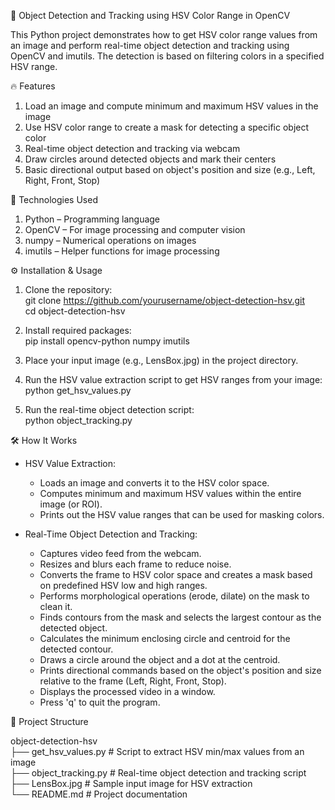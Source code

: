 🎯 Object Detection and Tracking using HSV Color Range in OpenCV

This Python project demonstrates how to get HSV color range values from an image and perform real-time object detection and tracking using OpenCV and imutils. The detection is based on filtering colors in a specified HSV range.

🔥 Features

1. Load an image and compute minimum and maximum HSV values in the image  
2. Use HSV color range to create a mask for detecting a specific object color  
3. Real-time object detection and tracking via webcam  
4. Draw circles around detected objects and mark their centers  
5. Basic directional output based on object's position and size (e.g., Left, Right, Front, Stop)  

🚀 Technologies Used

1. Python – Programming language  
2. OpenCV – For image processing and computer vision  
3. numpy – Numerical operations on images  
4. imutils – Helper functions for image processing  

⚙️ Installation & Usage

1. Clone the repository:  
   git clone https://github.com/yourusername/object-detection-hsv.git  
   cd object-detection-hsv  

2. Install required packages:  
   pip install opencv-python numpy imutils  

3. Place your input image (e.g., LensBox.jpg) in the project directory.  

4. Run the HSV value extraction script to get HSV ranges from your image:  
   python get_hsv_values.py  

5. Run the real-time object detection script:  
   python object_tracking.py  

🛠️ How It Works

- HSV Value Extraction:  
  - Loads an image and converts it to the HSV color space.  
  - Computes minimum and maximum HSV values within the entire image (or ROI).  
  - Prints out the HSV value ranges that can be used for masking colors.

- Real-Time Object Detection and Tracking:  
  - Captures video feed from the webcam.  
  - Resizes and blurs each frame to reduce noise.  
  - Converts the frame to HSV color space and creates a mask based on predefined HSV low and high ranges.  
  - Performs morphological operations (erode, dilate) on the mask to clean it.  
  - Finds contours from the mask and selects the largest contour as the detected object.  
  - Calculates the minimum enclosing circle and centroid for the detected contour.  
  - Draws a circle around the object and a dot at the centroid.  
  - Prints directional commands based on the object's position and size relative to the frame (Left, Right, Front, Stop).  
  - Displays the processed video in a window.  
  - Press 'q' to quit the program.

📂 Project Structure

object-detection-hsv  
├── get_hsv_values.py         # Script to extract HSV min/max values from an image  
├── object_tracking.py        # Real-time object detection and tracking script  
├── LensBox.jpg               # Sample input image for HSV extraction  
└── README.md                 # Project documentation  
